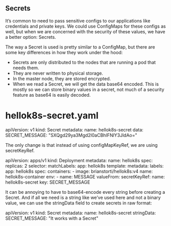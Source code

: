 ## Secrets
It’s common to need to pass sensitive configs to our applications like credentials and private keys. We could use ConfigMaps for these configs as well, but when we are concerned with the security of these values, we have a better option: Secrets.

The way a Secret is used is pretty similar to a ConfigMap, but there are some key differences in how they work under the hood:

- Secrets are only distributed to the nodes that are running a pod that needs them.
- They are never written to physical storage.
- In the master node, they are stored encrypted.
- When we read a Secret, we will get the data base64 encoded. This is mostly so we can store binary values in a secret, not much of a security feature as base64 is easily decoded.

# hellok8s-secret.yaml
apiVersion: v1
kind: Secret
metadata:
  name: hellok8s-secret
data:
  SECRET_MESSAGE: "SXQgd29ya3Mgd2l0aCBhIFNlY3JldAo="

The only change is that instead of using configMapKeyRef, we are using secretKeyRef.

apiVersion: apps/v1
kind: Deployment
metadata:
  name: hellok8s
spec:
  replicas: 2
  selector:
    matchLabels:
      app: hellok8s
  template:
    metadata:
      labels:
        app: hellok8s
    spec:
      containers:
      - image: brianstorti/hellok8s:v4
        name: hellok8s-container
        env:
          - name: MESSAGE
            valueFrom:
              secretKeyRef:
                name: hellok8s-secret
                key: SECRET_MESSAGE


It can be annoying to have to base64-encode every string before creating a Secret. And if all we need is a string like we’ve used here and not a binary value, we can use the stringData field to create secrets in raw format:

apiVersion: v1
kind: Secret
metadata:
  name: hellok8s-secret
stringData:
  SECRET_MESSAGE: "It works with a Secret"


